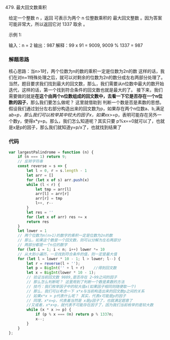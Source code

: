 479. 最大回文数乘积

给定一个整数 n ，返回 可表示为两个 n 位整数乘积的 最大回文整数 。因为答案可能非常大，所以返回它对 1337 取余 。

 

示例 1:

输入：n = 2
输出：987
解释：99 x 91 = 9009, 9009 % 1337 = 987
### 解题思路
核心思路：当n>1时，两个位数为n的数的乘积一定是位数为2n的数
这样的话，我们在对n=1特殊处理之后，就可以对剩余的位数为2n的数分成左右两部分处理了。
当然，题目要求我们找到最大的回文数，那么，我们需要从n位数中最大的数开始迭代，这样的话，第一个找到符合条件的回文数也就是最大的了。
接下来，我们需要做的就是**在这个由两个n位数组成的回文数中，去看一下它是否存在一个n位数的因子**，那么我们要怎么做呢？
这里就借助到 判断一个数是否是素数的思想。
假设我们通过划分左右部分构造出来的回文数为p，如果存在两个n位数a、b,满足a*b=p，那么我们可以枚举其中较大的因子x，如果x*x>=p，表明可能存在另外一个数y，使得x*y=p。那么，我们怎么知道呢？其实只要 p%x==0就可以了，也就是x是p的因子，那么我们就知道y=p/x了，也就找到结果了

### 代码

```javascript
var largestPalindrome = function (n) {
    if (n === 1) return 9;
    // 反转字符串
    const reverse = s => {
        let l = 0, r = s.length - 1
        let arr = []
        for (let x of s) arr.push(x)
        while (l < r) {
            let tmp = arr[l]
            arr[l] = arr[r]
            arr[r] = tmp
            l++, r--
        }
        let res = ''
        for (let x of arr) res += x
        return res
    }
    let lower = 1
    // 两个位数为n(n>1)的数字的乘积一定是位数为2n的数
    // 那么，如果这个数是一个回文数，则可以分解为左右两部分
    // 两部分都是一个n位的数字
    for (let i = 1; i < n; i++) lower *= 10
    // 从大到小遍历，一旦找到符合条件的值，则一定是最大值
    for (let l = lower * 10 - 1; l > lower; l--) {
        let r = reverse(l + '');
        let p = BigInt('' + l + r)    //得到回文数
        let x = BigInt(lower * 10 - 1);
        // 验证当前回文数 9889,是否存在 2~99之间的因子
        // 那么怎么判断呢？ 这里用到了判断一个数是素数的方法
        // 技巧：我们枚举因子中的较大值x(如果因子相同则随便取一个)
        // 那么，我们可以考虑一下 x*x与当前构造出来的回文数p之间的关系
        // 如果x*x > p代表什么呢？ 其实，代表x可能是p的因子
        // 同理，x*x=p，代表着当然是 x是p因子了，也就满足题意了
        //又或者，x*x<p，就代表不可能存在因子了，因为我们当前枚举的是较大数
        while (x * x >= p) {
            if (p % x === 0n) return p % 1337n;
            x--;
        }
    }
};
```